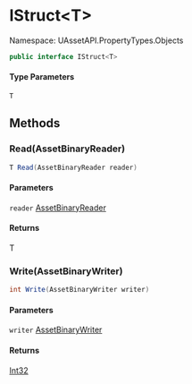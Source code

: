 # IStruct&lt;T&gt;

Namespace: UAssetAPI.PropertyTypes.Objects

```csharp
public interface IStruct<T>
```

#### Type Parameters

`T`<br>

## Methods

### **Read(AssetBinaryReader)**

```csharp
T Read(AssetBinaryReader reader)
```

#### Parameters

`reader` [AssetBinaryReader](./uassetapi.assetbinaryreader.md)<br>

#### Returns

T<br>

### **Write(AssetBinaryWriter)**

```csharp
int Write(AssetBinaryWriter writer)
```

#### Parameters

`writer` [AssetBinaryWriter](./uassetapi.assetbinarywriter.md)<br>

#### Returns

[Int32](https://docs.microsoft.com/en-us/dotnet/api/system.int32)<br>

